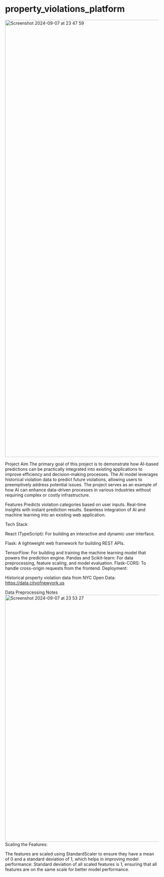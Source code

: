# property_violations_platform
<img width="1434" alt="Screenshot 2024-09-07 at 23 47 59" src="https://github.com/user-attachments/assets/7d46d69f-1850-4045-93b7-6612d6a5c3fb">


Project Aim
The primary goal of this project is to demonstrate how AI-based predictions can be practically integrated into existing applications to improve efficiency and decision-making processes. The AI model leverages historical violation data to predict future violations, allowing users to preemptively address potential issues. The project serves as an example of how AI can enhance data-driven processes in various industries without requiring complex or costly infrastructure.

Features
Predicts violation categories based on user inputs.
Real-time insights with instant prediction results.
Seamless integration of AI and machine learning into an existing web application.

Tech Stack

React (TypeScript): For building an interactive and dynamic user interface.

Flask: A lightweight web framework for building REST APIs.

TensorFlow: For building and training the machine learning model that powers the prediction engine.
Pandas and Scikit-learn: For data preprocessing, feature scaling, and model evaluation.
Flask-CORS: To handle cross-origin requests from the frontend.
Deployment:


Historical property violation data from NYC Open Data: https://data.cityofnewyork.us

Data Preprocessing Notes
<img width="810" alt="Screenshot 2024-09-07 at 23 53 27" src="https://github.com/user-attachments/assets/0054a9c8-b541-413f-be23-812677ad55d7">
Scaling the Features:

The features are scaled using StandardScaler to ensure they have a mean of 0 and a standard deviation of 1, which helps in improving model performance:
Standard deviation of all scaled features is 1, ensuring that all features are on the same scale for better model performance.
